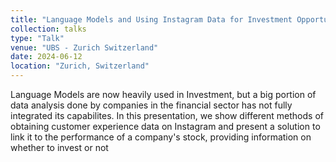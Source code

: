 ```yaml
---
title: "Language Models and Using Instagram Data for Investment Opportunities"
collection: talks
type: "Talk"
venue: "UBS - Zurich Switzerland"
date: 2024-06-12
location: "Zurich, Switzerland"
---
```


Language Models are now heavily used in Investment, but a big portion of data analysis done by companies in the financial sector has not fully integrated its capabilites. In this presentation, we show different methods of obtaining customer experience data on Instagram and present a solution to link it to the performance of a company's stock, providing information on whether to invest or not
